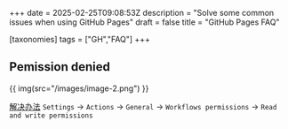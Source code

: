 +++
date = 2025-02-25T09:08:53Z
description = "Solve some common issues when using GitHub Pages"
draft = false
title = "GitHub Pages FAQ"

[taxonomies]
tags = ["GH","FAQ"]
+++

## Pemission denied

{{ img(src="/images/image-2.png") }}

[解决办法]('https://github.com/ad-m/github-push-action/issues/96#issuecomment-889984928')
`Settings` -> `Actions` -> `General` -> `Workflows permissions` -> `Read and write permissions`
